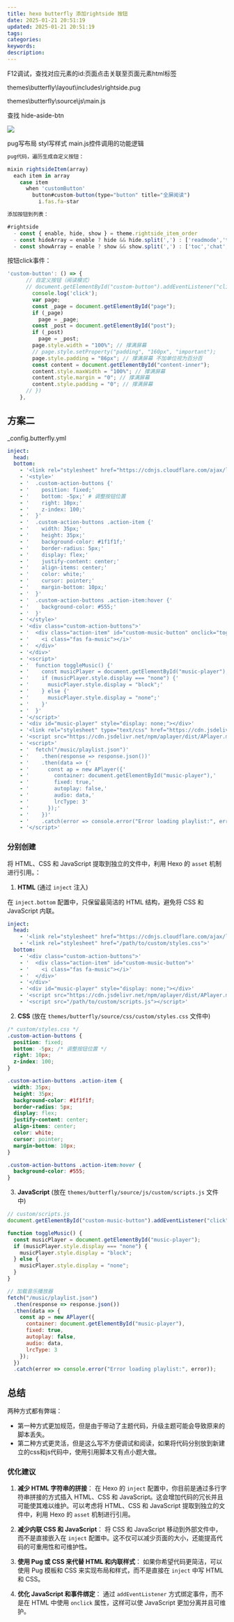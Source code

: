 ```yaml
---
title: hexo butterfly 添加rightside 按钮
date: 2025-01-21 20:51:19
updated: 2025-01-21 20:51:19
tags:
categories:
keywords:
description:
---
```


F12调试，查找对应元素的id:页面点击关联至页面元素html标签

themes\butterfly\layout\includes\rightside.pug

themes\butterfly\source\js\main.js


查找 hide-aside-btn  

![](hexo-butterfly-添加rightside-按钮/image.png)

pug写布局
styl写样式
main.js控件调用的功能逻辑

```js
pug代码，遍历生成自定义按钮：

mixin rightsideItem(array)
  each item in array
    case item
      when 'customButton'
        button#custom-button(type="button" title="全屏阅读")
          i.fas.fa-star

添加按钮到列表：

#rightside
  - const { enable, hide, show } = theme.rightside_item_order
  - const hideArray = enable ? hide && hide.split(',') : ['readmode','translate','darkmode','hideAside', 'customButton']
  - const showArray = enable ? show && show.split(',') : ['toc','chat','comment']

```
按钮click事件：
```js
'custom-button': () => { 
      // 自定义按钮（阅读模式）
      // document.getElementById("custom-button").addEventListener("click", function () {
        console.log('click');
        var page;
        const _page = document.getElementById("page");
        if (_page)
          page = _page;
        const _post = document.getElementById("post");
        if (_post)
          page = _post;
        page.style.width = "100%"; // 撑满屏幕
        // page.style.setProperty("padding", "160px", "important");
        page.style.padding = "86px"; // 撑满屏幕 不加单位视为百分百
        const content = document.getElementById("content-inner");
        content.style.maxWidth = "100%"; // 撑满屏幕
        content.style.margin = "0"; // 撑满屏幕
        content.style.padding = "0"; // 撑满屏幕
      // })
    },
```


## 方案二

_config.butterfly.yml
```yml
inject:
  head:
  bottom:
    - '<link rel="stylesheet" href="https://cdnjs.cloudflare.com/ajax/libs/font-awesome/5.15.4/css/all.min.css">'
    - '<style>'
    - '  .custom-action-buttons {'
    - '    position: fixed;'
    - '    bottom: -5px;' # 调整按钮位置
    - '    right: 10px;'
    - '    z-index: 100;'
    - '  }'
    - '  .custom-action-buttons .action-item {'
    - '    width: 35px;'
    - '    height: 35px;'
    - '    background-color: #1f1f1f;'
    - '    border-radius: 5px;'
    - '    display: flex;'
    - '    justify-content: center;'
    - '    align-items: center;'
    - '    color: white;'
    - '    cursor: pointer;'
    - '    margin-bottom: 10px;'
    - '  }'
    - '  .custom-action-buttons .action-item:hover {'
    - '    background-color: #555;'
    - '  }'
    - '</style>'
    - '<div class="custom-action-buttons">'
    - '  <div class="action-item" id="custom-music-button" onclick="toggleMusic()">'
    - '    <i class="fas fa-music"></i>'
    - '  </div>'
    - '</div>'
    - '<script>'
    - '  function toggleMusic() {'
    - '    const musicPlayer = document.getElementById("music-player");'
    - '    if (musicPlayer.style.display === "none") {'
    - '      musicPlayer.style.display = "block";'
    - '    } else {'
    - '      musicPlayer.style.display = "none";'
    - '    }'
    - '  }'
    - '</script>'
    - '<div id="music-player" style="display: none;"></div>'
    - '<link rel="stylesheet" type="text/css" href="https://cdn.jsdelivr.net/npm/aplayer/dist/APlayer.min.css">'
    - '<script src="https://cdn.jsdelivr.net/npm/aplayer/dist/APlayer.min.js"></script>'
    - '<script>'
    - '  fetch("/music/playlist.json")'
    - '    .then(response => response.json())'
    - '    .then(data => {'
    - '      const ap = new APlayer({'
    - '        container: document.getElementById("music-player"),'
    - '        fixed: true,'
    - '        autoplay: false,'
    - '        audio: data,'
    - '        lrcType: 3'
    - '      });'
    - '    })'
    - '    .catch(error => console.error("Error loading playlist:", error));'
    - '</script>'
```

### 分别创建
将 HTML、CSS 和 JavaScript 提取到独立的文件中，利用 Hexo 的 `asset` 机制进行引用。：

1. **HTML** (通过 `inject` 注入)

在 `inject.bottom` 配置中，只保留最简洁的 HTML 结构，避免将 CSS 和 JavaScript 内联。

```yaml
inject:
  head:
    - '<link rel="stylesheet" href="https://cdnjs.cloudflare.com/ajax/libs/font-awesome/5.15.4/css/all.min.css">'
    - '<link rel="stylesheet" href="/path/to/custom/styles.css">'
  bottom:
    - '<div class="custom-action-buttons">'
    - '  <div class="action-item" id="custom-music-button">'
    - '    <i class="fas fa-music"></i>'
    - '  </div>'
    - '</div>'
    - '<div id="music-player" style="display: none;"></div>'
    - '<script src="https://cdn.jsdelivr.net/npm/aplayer/dist/APlayer.min.js"></script>'
    - '<script src="/path/to/custom/scripts.js"></script>'
```

2. **CSS** (放在 `themes/butterfly/source/css/custom/styles.css` 文件中)

```css
/* custom/styles.css */
.custom-action-buttons {
  position: fixed;
  bottom: -5px; /* 调整按钮位置 */
  right: 10px;
  z-index: 100;
}

.custom-action-buttons .action-item {
  width: 35px;
  height: 35px;
  background-color: #1f1f1f;
  border-radius: 5px;
  display: flex;
  justify-content: center;
  align-items: center;
  color: white;
  cursor: pointer;
  margin-bottom: 10px;
}

.custom-action-buttons .action-item:hover {
  background-color: #555;
}
```

3. **JavaScript** (放在 `themes/butterfly/source/js/custom/scripts.js` 文件中)

```javascript
// custom/scripts.js
document.getElementById("custom-music-button").addEventListener("click", toggleMusic);

function toggleMusic() {
  const musicPlayer = document.getElementById("music-player");
  if (musicPlayer.style.display === "none") {
    musicPlayer.style.display = "block";
  } else {
    musicPlayer.style.display = "none";
  }
}

// 加载音乐播放器
fetch("/music/playlist.json")
  .then(response => response.json())
  .then(data => {
    const ap = new APlayer({
      container: document.getElementById("music-player"),
      fixed: true,
      autoplay: false,
      audio: data,
      lrcType: 3
    });
  })
  .catch(error => console.error("Error loading playlist:", error));
```

## 总结

两种方式都有弊端：
- 第一种方式更加规范，但是由于带动了主题代码，升级主题可能会导致原来的脚本丢失。
- 第二种方式更灵活，但是这么写不方便调试和阅读，如果将代码分别放到新建立的css和js代码中，使用引用脚本又有点小题大做。

### 优化建议

1. **减少 HTML 字符串的拼接**：
   在 Hexo 的 `inject` 配置中，你目前是通过多行字符串拼接的方式插入 HTML、CSS 和 JavaScript。这会增加代码的冗长并且可能使其难以维护。可以考虑将 HTML、CSS 和 JavaScript 提取到独立的文件中，利用 Hexo 的 `asset` 机制进行引用。

2. **减少内联 CSS 和 JavaScript**：
   将 CSS 和 JavaScript 移动到外部文件中，而不是直接嵌入在 `inject` 配置中。这不仅可以减少页面的大小，还能提高代码的可重用性和可维护性。

3. **使用 Pug 或 CSS 来代替 HTML 和内联样式**：
   如果你希望代码更简洁，可以使用 Pug 模板和 CSS 来实现布局和样式，而不是直接在 `inject` 中写 HTML 和 CSS。

4. **优化 JavaScript 和事件绑定**：
   通过 `addEventListener` 方式绑定事件，而不是在 HTML 中使用 `onclick` 属性，这样可以使 JavaScript 更加分离并且可维护。